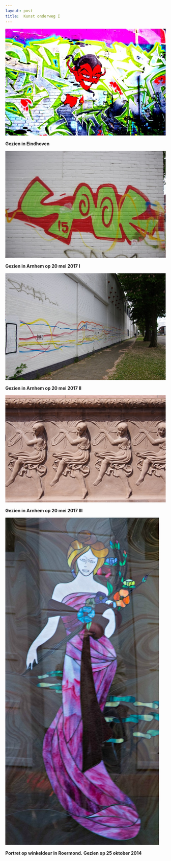 ```yaml
---
layout: post
title:  Kunst onderweg I
---
```

![](/img/IMGP4398.jpg-2)

**Gezien in Eindhoven**

![](/img/IMGP8070.jpg-2)

**Gezien in Arnhem op 20 mei 2017 I**

![](/img/IMGP8073.jpg-2)

**Gezien in Arnhem op 20 mei 2017 II**

![](img/IMGP8082.jpg-2)

**Gezien in Arnhem op 20 mei 2017 III**

![](/img/Vrouw.jpg)

**Portret op winkeldeur in Roermond.**
**Gezien op 25 oktober 2014**

